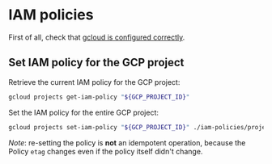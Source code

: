# IAM policies

First of all, check that [gcloud is configured correctly](./gcloud-configuration.md).

## Set IAM policy for the GCP project

Retrieve the current IAM policy for the GCP project:

```sh
gcloud projects get-iam-policy "${GCP_PROJECT_ID}"
```

Set the IAM policy for the entire GCP project:

```sh
gcloud projects set-iam-policy "${GCP_PROJECT_ID}" ./iam-policies/project.yaml
```

*Note*: re-setting the policy is **not** an idempotent operation, because the Policy `etag` changes even if the policy itself didn't change.

